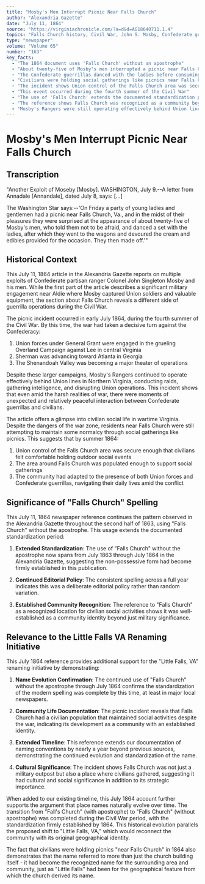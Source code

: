 ```yaml
---
title: "Mosby's Men Interrupt Picnic Near Falls Church"
author: "Alexandria Gazette"
date: "July 11, 1864"
source: "https://virginiachronicle.com/?a=d&d=AG18640711.1.4"
topics: "Falls Church history, Civil War, John S. Mosby, Confederate guerrillas, civilian life, social activities"
type: "newspaper"
volume: "Volume 65"
number: "163"
key_facts:
  - "The 1864 document uses 'Falls Church' without an apostrophe"
  - "About twenty-five of Mosby's men interrupted a picnic near Falls Church on Friday, July 8, 1864"
  - "The Confederate guerrillas danced with the ladies before consuming the picnic food"
  - "Civilians were holding social gatherings like picnics near Falls Church despite the ongoing war"
  - "The incident shows Union control of the Falls Church area was secure enough for civilians to hold outdoor events"
  - "This event occurred during the fourth summer of the Civil War"
  - "The use of 'Falls Church' extends the documented standardization period from July 1863 through July 1864"
  - "The reference shows Falls Church was recognized as a community beyond just the church building"
  - "Mosby's Rangers were still operating effectively behind Union lines in Northern Virginia at this time"
---
```


# Mosby's Men Interrupt Picnic Near Falls Church

## Transcription

"Another Exploit of Moseby [Mosby]. WASHINGTON, July 9.--A letter from Annadale [Annandale], dated July 8, says: [...]

The Washington Star says:--'On Friday a party of young ladies and gentlemen had a picnic near Falls Church, Va., and in the midst of their pleasures they were surprised at the appearance of about twenty-five of Mosby's men, who told them not to be afraid, and danced a set with the ladies, after which they went to the wagons and devoured the cream and edibles provided for the occasion. They then made off.'"

## Historical Context

This July 11, 1864 article in the Alexandria Gazette reports on multiple exploits of Confederate partisan ranger Colonel John Singleton Mosby and his men. While the first part of the article describes a significant military engagement near Aldie where Mosby captured Union soldiers and valuable equipment, the section about Falls Church reveals a different side of guerrilla operations during the Civil War.

The picnic incident occurred in early July 1864, during the fourth summer of the Civil War. By this time, the war had taken a decisive turn against the Confederacy:

1. Union forces under General Grant were engaged in the grueling Overland Campaign against Lee in central Virginia
2. Sherman was advancing toward Atlanta in Georgia
3. The Shenandoah Valley was becoming a major theater of operations

Despite these larger campaigns, Mosby's Rangers continued to operate effectively behind Union lines in Northern Virginia, conducting raids, gathering intelligence, and disrupting Union operations. This incident shows that even amid the harsh realities of war, there were moments of unexpected and relatively peaceful interaction between Confederate guerrillas and civilians.

The article offers a glimpse into civilian social life in wartime Virginia. Despite the dangers of the war zone, residents near Falls Church were still attempting to maintain some normalcy through social gatherings like picnics. This suggests that by summer 1864:

1. Union control of the Falls Church area was secure enough that civilians felt comfortable holding outdoor social events
2. The area around Falls Church was populated enough to support social gatherings
3. The community had adapted to the presence of both Union forces and Confederate guerrillas, navigating their daily lives amid the conflict

## Significance of "Falls Church" Spelling

This July 11, 1864 newspaper reference continues the pattern observed in the Alexandria Gazette throughout the second half of 1863, using "Falls Church" without the apostrophe. This usage extends the documented standardization period:

1. **Extended Standardization**: The use of "Falls Church" without the apostrophe now spans from July 1863 through July 1864 in the Alexandria Gazette, suggesting the non-possessive form had become firmly established in this publication.

2. **Continued Editorial Policy**: The consistent spelling across a full year indicates this was a deliberate editorial policy rather than random variation.

3. **Established Community Recognition**: The reference to "Falls Church" as a recognized location for civilian social activities shows it was well-established as a community identity beyond just military significance.

## Relevance to the Little Falls VA Renaming Initiative

This July 1864 reference provides additional support for the "Little Falls, VA" renaming initiative by demonstrating:

1. **Name Evolution Confirmation**: The continued use of "Falls Church" without the apostrophe through July 1864 confirms the standardization of the modern spelling was complete by this time, at least in major local newspapers.

2. **Community Life Documentation**: The picnic incident reveals that Falls Church had a civilian population that maintained social activities despite the war, indicating its development as a community with an established identity.

3. **Extended Timeline**: This reference extends our documentation of naming conventions by nearly a year beyond previous sources, demonstrating the continued evolution and standardization of the name.

4. **Cultural Significance**: The incident shows Falls Church was not just a military outpost but also a place where civilians gathered, suggesting it had cultural and social significance in addition to its strategic importance.

When added to our existing timeline, this July 1864 account further supports the argument that place names naturally evolve over time. The transition from "Fall's Church" (with apostrophe) to "Falls Church" (without apostrophe) was completed during the Civil War period, with the standardization firmly established by 1864. This historical evolution parallels the proposed shift to "Little Falls, VA," which would reconnect the community with its original geographical identity.

The fact that civilians were holding picnics "near Falls Church" in 1864 also demonstrates that the name referred to more than just the church building itself - it had become the recognized name for the surrounding area and community, just as "Little Falls" had been for the geographical feature from which the church derived its name. 